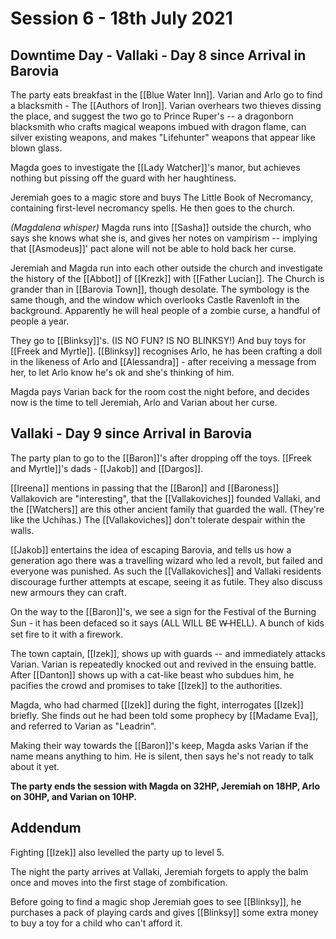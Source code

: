 # Session 6 - 18th July 2021

## Downtime Day - Vallaki - Day 8 since Arrival in Barovia

The party eats breakfast in the [[Blue Water Inn]].
Varian and Arlo go to find a blacksmith - The [[Authors of Iron]]. Varian overhears two thieves dissing the place, and suggest the two go to Prince Ruper's -- a dragonborn blacksmith who crafts magical weapons imbued with dragon flame, can silver existing weapons, and makes "Lifehunter" weapons that appear like blown glass.

Magda goes to investigate the [[Lady Watcher]]'s manor, but achieves nothing but pissing off the guard with her haughtiness.

Jeremiah goes to a magic store and buys The Little Book of Necromancy, containing first-level necromancy spells. He then goes to the church.

*(Magdalena whisper)* Magda runs into [[Sasha]] outside the church, who says she knows what she is, and gives her notes on vampirism -- implying that [[Asmodeus]]' pact alone will not be able to hold back her curse.

Jeremiah and Magda run into each other outside the church and investigate the history of the [[Abbot]] of [[Krezk]] with [[Father Lucian]]. The Church is grander than in [[Barovia Town]], though desolate. The symbology is the same though, and the window which overlooks Castle Ravenloft in the background. Apparently he will heal people of a zombie curse, a handful of people a year.

They go to [[Blinksy]]'s. (IS NO FUN? IS NO BLINKSY!) And buy toys for [[Freek and Myrtle]]. [[Blinksy]] recognises Arlo, he has been crafting a doll in the likeness of Arlo and [[Alessandra]] - after receiving a message from her, to let Arlo know he's ok and she's thinking of him.

Magda pays Varian back for the room cost the night before, and decides now is the time to tell Jeremiah, Arlo and Varian about her curse.


## Vallaki - Day 9 since Arrival in Barovia

The party plan to go to the [[Baron]]'s after dropping off the toys. [[Freek and Myrtle]]'s dads - [[Jakob]] and [[Dargos]].

[[Ireena]] mentions in passing that the [[Baron]] and [[Baroness]] Vallakovich are "interesting", that the [[Vallakoviches]] founded Vallaki, and the [[Watchers]] are this other ancient family that guarded the wall. (They're like the Uchihas.) The [[Vallakoviches]] don't tolerate despair within the walls.

[[Jakob]] entertains the idea of escaping Barovia, and tells us how a generation ago there was a travelling wizard who led a revolt, but failed and everyone was punished. As such the [[Vallakoviches]] and Vallaki residents discourage further attempts at escape, seeing it as futile. They also discuss new armours they can craft.

On the way to the [[Baron]]'s, we see a sign for the Festival of the Burning Sun - it has been defaced so it says (ALL WILL BE W̶ HELL). A bunch of kids set fire to it with a firework.

The town captain, [[Izek]], shows up with guards -- and immediately attacks Varian. Varian is repeatedly knocked out and revived in the ensuing battle. After [[Danton]] shows up with a cat-like beast who subdues him, he pacifies the crowd and promises to take [[Izek]] to the authorities.

Magda, who had charmed [[Izek]] during the fight, interrogates [[Izek]] briefly. She finds out he had been told some prophecy by [[Madame Eva]], and referred to Varian as "Leadrin".

Making their way towards the [[Baron]]'s keep, Magda asks Varian if the name means anything to him. He is silent, then says he's not ready to talk about it yet.

**The party ends the session with Magda on 32HP, Jeremiah on 18HP, Arlo on 30HP, and Varian on 10HP.**

## Addendum

Fighting [[Izek]] also levelled the party up to level 5.

The night the party arrives at Vallaki, Jeremiah forgets to apply the balm once and moves into the first stage of zombification. 

Before going to find a magic shop Jeremiah goes to see [[Blinksy]], he purchases a pack of playing cards and gives [[Blinksy]] some extra money to buy a toy for a child who can't afford it.